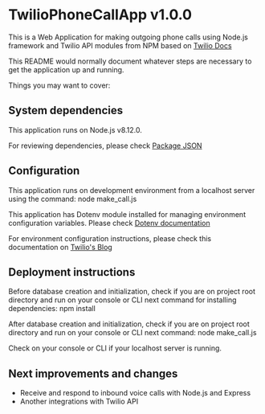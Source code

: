 # TwilioPhoneCallApp v1.0.0

This is a Web Application for making outgoing phone calls using Node.js framework and Twilio API modules from NPM based on [Twilio Docs](https://www.twilio.com/docs/voice/quickstart/node)

This README would normally document whatever steps are necessary to get the
application up and running.

Things you may want to cover:

## System dependencies

This application runs on Node.js v8.12.0.

For reviewing dependencies, please check [Package JSON](package.json)

## Configuration

This application runs on development environment from a localhost server using the command: node make_call.js

This application has Dotenv module installed for managing environment configuration variables. Please check [Dotenv documentation](https://www.npmjs.com/package/dotenv)

For environment configuration instructions, please check this documentation on [Twilio's Blog](https://www.twilio.com/blog/2017/01/how-to-set-environment-variables.html)

## Deployment instructions

Before database creation and initialization, check if you are on project root directory and run on your console or CLI next command for installing dependencies:
npm install

After database creation and initialization, check if you are on project root directory and run on your console or CLI next command:
node make_call.js

Check on your console or CLI if your localhost server is running.

## Next improvements and changes

* Receive and respond to inbound voice calls with Node.js and Express
* Another integrations with Twilio API